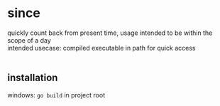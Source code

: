 # since
quickly count back from present time, usage intended to be within the scope of a day<br>
intended usecase: compiled executable in path for quick access <br><br>


## installation
windows: `go build` in project root

